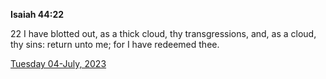 **Isaiah 44:22**

22 I have blotted out, as a thick cloud, thy transgressions, and, as a cloud, thy sins: return unto me; for I have redeemed thee.

[Tuesday 04-July, 2023](https://t.me/s/daily_scripture)
